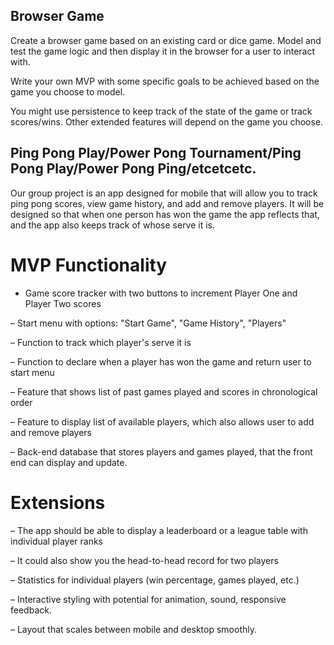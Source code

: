 ## Browser Game

Create a browser game based on an existing card or dice game. Model and test the game logic and then display it in the browser for a user to interact with.

Write your own MVP with some specific goals to be achieved based on the game you choose to model.

You might use persistence to keep track of the state of the game or track scores/wins. Other extended features will depend on the game you choose.

## Ping Pong Play/Power Pong Tournament/Ping Pong Play/Power Pong Ping/etcetcetc.

Our group project is an app designed for mobile that will allow you to track ping pong scores, view game history, and add and remove players. It will be designed so that when one person has won the game the app reflects that, and the app also keeps track of whose serve it is. 

# MVP Functionality

- Game score tracker with two buttons to increment Player One and Player Two scores

– Start menu with options: "Start Game", "Game History", "Players"

– Function to track which player's serve it is

– Function to declare when a player has won the game and return user to start menu

– Feature that shows list of past games played and scores in chronological order

– Feature to display list of available players, which also allows user to add and remove players

– Back-end database that stores players and games played, that the front end can display and update.

# Extensions

– The app should be able to display a leaderboard or a league table with individual player ranks

– It could also show you the head-to-head record for two players

– Statistics for individual players (win percentage, games played, etc.)

– Interactive styling with potential for animation, sound, responsive feedback.

– Layout that scales between mobile and desktop smoothly.

